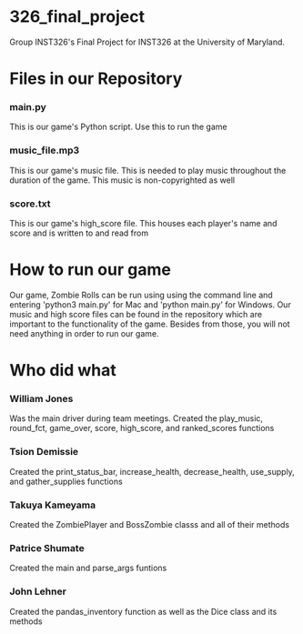 # 326_final_project
Group INST326's Final Project for INST326 at the University of Maryland.


# Files in our Repository
### main.py 
This is our game's Python script. Use this to run the game

### music_file.mp3 
This is our game's music file. This is needed to play music throughout the duration of the game. 
This music is non-copyrighted as well

### score.txt 
This is our game's high_score file. This houses each player's name and score and is written to and read from


# How to run our game
Our game, Zombie Rolls can be run using using the command line and entering 'python3 main.py' for Mac 
and 'python main.py' for Windows. Our music and high score files can be found in the repository which are 
important to the functionality of the game. Besides from those, you will not need anything in order to run 
our game.


# Who did what
### William Jones 
Was the main driver during team meetings. Created the play_music, round_fct, game_over, score, high_score, 
and ranked_scores functions

### Tsion Demissie 
Created the print_status_bar, increase_health, decrease_health, use_supply, and gather_supplies functions

### Takuya Kameyama 
Created the ZombiePlayer and BossZombie classs and all of their methods

### Patrice Shumate 
Created the main and parse_args funtions

### John Lehner 
Created the pandas_inventory function as well as the Dice class and its methods

